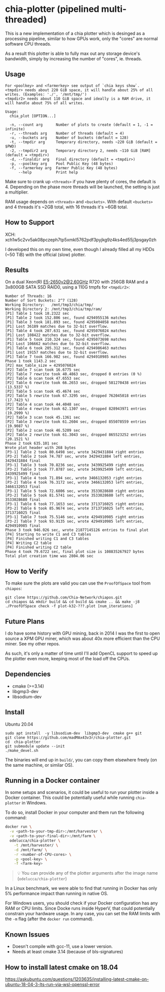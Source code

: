 # chia-plotter (pipelined multi-threaded)

This is a new implementation of a chia plotter which is desinged as a processing pipeline,
similar to how GPUs work, only the "cores" are normal software CPU threads.

As a result this plotter is able to fully max out any storage device's bandwidth,
simply by increasing the number of "cores", ie. threads.

## Usage

```
For <poolkey> and <farmerkey> see output of `chia keys show`.
<tmpdir> needs about 220 GiB space, it will handle about 25% of all writes. (Examples: './', '/mnt/tmp/')
<tmpdir2> needs about 110 GiB space and ideally is a RAM drive, it will handle about 75% of all writes.

Usage:
  chia_plot [OPTION...]

  -n, --count arg      Number of plots to create (default = 1, -1 = infinite)
  -r, --threads arg    Number of threads (default = 4)
  -u, --buckets arg    Number of buckets (default = 128)
  -t, --tmpdir arg     Temporary directory, needs ~220 GiB (default = $PWD)
  -2, --tmpdir2 arg    Temporary directory 2, needs ~110 GiB [RAM] (default = <tmpdir>)
  -d, --finaldir arg   Final directory (default = <tmpdir>)
  -p, --poolkey arg    Pool Public Key (48 bytes)
  -f, --farmerkey arg  Farmer Public Key (48 bytes)
      --help           Print help
```

Make sure to crank up `<threads>` if you have plenty of cores, the default is 4.
Depending on the phase more threads will be launched, the setting is just a multiplier.

RAM usage depends on `<threads>` and `<buckets>`.
With default `<buckets>` and 4 threads it's ~2GB total, with 16 threads it's ~6GB total.

## How to Support

XCH: xch1w5c2vv5ak08pczeph7tp5xmkl5762pdf3pyjkg9z4ks4ed55j3psgay0zh

I developed this on my own time, even though I already filled all my HDDs (~50 TiB) with the official (slow) plotter.

## Results

On a dual Xeon(R) E5-2650v2@2.60GHz R720 with 256GB RAM and a 3x800GB SATA SSD RAID0, using a 110G tmpfs for `<tmpdir2>`:

```
Number of Threads: 16
Number of Sort Buckets: 2^7 (128)
Working Directory:   /mnt/tmp3/chia/tmp/
Working Directory 2: /mnt/tmp3/chia/tmp/ram/
[P1] Table 1 took 18.2322 sec
[P1] Table 2 took 152.806 sec, found 4294955136 matches
[P1] Table 3 took 181.893 sec, found 4295004058 matches
[P1] Lost 36189 matches due to 32-bit overflow.
[P1] Table 4 took 207.631 sec, found 4295076024 matches
[P1] Lost 108422 matches due to 32-bit overflow.
[P1] Table 5 took 210.324 sec, found 4295073698 matches
[P1] Lost 106662 matches due to 32-bit overflow.
[P1] Table 6 took 205.312 sec, found 4294986463 matches
[P1] Lost 19157 matches due to 32-bit overflow.
[P1] Table 7 took 166.982 sec, found 4294910985 matches
Phase 1 took 1143.2 sec
[P2] max_table_size = 4295076024
[P2] Table 7 scan took 16.6775 sec
[P2] Table 7 rewrite took 40.4863 sec, dropped 0 entries (0 %)
[P2] Table 6 scan took 47.6553 sec
[P2] Table 6 rewrite took 66.2653 sec, dropped 581270438 entries (13.5337 %)
[P2] Table 5 scan took 45.4674 sec
[P2] Table 5 rewrite took 67.3295 sec, dropped 762045018 entries (17.7423 %)
[P2] Table 4 scan took 44.4048 sec
[P2] Table 4 rewrite took 62.1307 sec, dropped 828943971 entries (19.2999 %)
[P2] Table 3 scan took 45.1361 sec
[P2] Table 3 rewrite took 61.2604 sec, dropped 855078559 entries (19.9087 %)
[P2] Table 2 scan took 46.5209 sec
[P2] Table 2 rewrite took 61.3043 sec, dropped 865523252 entries (20.1521 %)
Phase 2 took 635.101 sec
Wrote plot header with 268 bytes
[P3-1] Table 2 took 80.6498 sec, wrote 3429431884 right entries
[P3-2] Table 2 took 74.787 sec, wrote 3429431884 left entries, 3429431884 final
[P3-1] Table 3 took 70.8236 sec, wrote 3439925499 right entries
[P3-2] Table 3 took 77.8787 sec, wrote 3439925499 left entries, 3439925499 final
[P3-1] Table 4 took 71.894 sec, wrote 3466132053 right entries
[P3-2] Table 4 took 76.3172 sec, wrote 3466132053 left entries, 3466132053 final
[P3-1] Table 5 took 72.6806 sec, wrote 3533028680 right entries
[P3-2] Table 5 took 81.5741 sec, wrote 3533028680 left entries, 3533028680 final
[P3-1] Table 6 took 77.1653 sec, wrote 3713716025 right entries
[P3-2] Table 6 took 85.9674 sec, wrote 3713716025 left entries, 3713716025 final
[P3-1] Table 7 took 75.5146 sec, wrote 4294910985 right entries
[P3-2] Table 7 took 93.9135 sec, wrote 4294910985 left entries, 4294910985 final
Phase 3 took 946.026 sec, wrote 21877145126 entries to final plot
[P4] Starting to write C1 and C3 tables
[P4] Finished writing C1 and C3 tables
[P4] Writing C2 table
[P4] Finished writing C2 table
Phase 4 took 79.6722 sec, final plot size is 108835267927 bytes
Total plot creation time was 2804.06 sec
```

## How to Verify

To make sure the plots are valid you can use the `ProofOfSpace` tool from `chiapos`:

```
git clone https://github.com/Chia-Network/chiapos.git
cd chiapos && mkdir build && cd build && cmake .. && make -j8
./ProofOfSpace check -f plot-k32-???.plot [num_iterations]
```

## Future Plans

I do have some history with GPU mining, back in 2014 I was the first to open source a XPM GPU miner,
which was about 40x more efficient than the CPU miner. See my other repos.

As such, it's only a matter of time until I'll add OpenCL support to speed up the plotter even more,
keeping most of the load off the CPUs.

## Dependencies

- cmake (>=3.14)
- libgmp3-dev
- libsodium-dev

## Install

Ubuntu 20.04
```
sudo apt install  -y libsodium-dev  libgmp3-dev  cmake g++ git
git clone https://github.com/madMAx43v3r/chia-plotter.git 
cd  chia-plotter
git submodule update --init
./make_devel.sh
```

The binaries will end up in `build/`, you can copy them elsewhere freely (on the same machine, or similar OS).

## Running in a Docker container

In some setups and scenarios, it could be useful to run your plotter inside a Docker container. This could be potentially useful while running `chia-plotter` in Windows.

To do so, install Docker in your computer and them run the following command:

```sh
docker run \
  -v <path-to-your-tmp-dir>:/mnt/harvester \
  -v <path-to-your-final-dir>:/mnt/farm \
  odelucca/chia-plotter \
    -t /mnt/harvester/ \
    -d /mnt/farm/ \
    -r <number-of-CPU-cores> \
    -p <pool-key> \
    -f <farm-key>
```
> 💡 You can provide any of the plotter arguments after the image name (`odelucca/chia-plotter`)

In a Linux benchmark, we were able to find that running in Docker has only 5% performance impact than running in native OS.

For Windows users, you should check if your Docker configuration has any RAM or CPU limits. Since Docke runs inside HyperV, that could potentially constrain your hardware usage. In any case, you can set the RAM limits with the `-m` flag (after the `docker run` command).

## Known Issues

- Doesn't compile with gcc-11, use a lower version.
- Needs at least cmake 3.14 (because of bls-signatures)

## How to install latest cmake on 18.04

https://askubuntu.com/questions/1203635/installing-latest-cmake-on-ubuntu-18-04-3-lts-run-via-wsl-openssl-error

